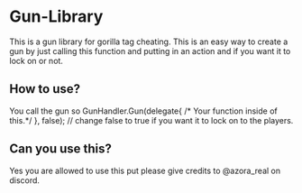 # Gun-Library
This is a gun library for gorilla tag cheating. This is an easy way to create a gun by just calling this function and putting in an action and if you want it to lock on or not.


## How to use?
You call the gun so GunHandler.Gun(delegate{
/* Your function inside of this.*/
}, false); // change false to true if you want it to lock on to the players.

## Can you use this?
Yes you are allowed to use this put please give credits to @azora_real on discord.
